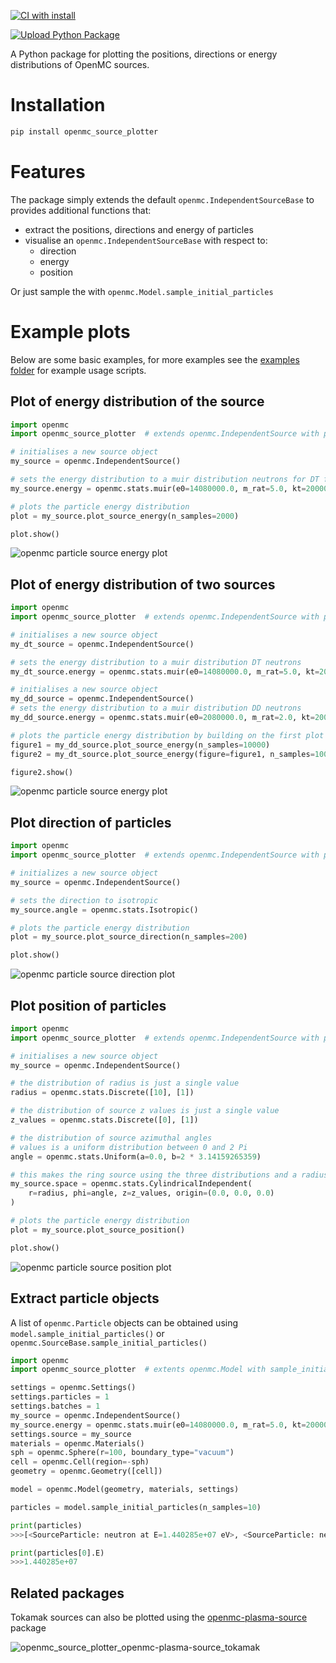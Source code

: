 [![CI with install](https://github.com/fusion-energy/openmc_source_plotter/actions/workflows/ci_with_install.yml/badge.svg?branch=main)](https://github.com/fusion-energy/openmc_source_plotter/actions/workflows/ci_with_install.yml)

[![Upload Python Package](https://github.com/fusion-energy/openmc_source_plotter/actions/workflows/python-publish.yml/badge.svg)](https://github.com/fusion-energy/openmc_source_plotter/actions/workflows/python-publish.yml)

A Python package for plotting the positions, directions or energy distributions of OpenMC sources.

# Installation

```bash
pip install openmc_source_plotter
```

# Features

The package simply extends the default ```openmc.IndependentSourceBase``` to provides additional functions that:

- extract the positions, directions and energy of particles
- visualise an ```openmc.IndependentSourceBase``` with respect to:
  - direction
  - energy
  - position

Or just sample the with ```openmc.Model.sample_initial_particles```

# Example plots

Below are some basic examples, for more examples see the [examples folder](https://github.com/fusion-energy/openmc_source_plotter/tree/main/examples) for example usage scripts.


## Plot of energy distribution of the source

```python
import openmc
import openmc_source_plotter  # extends openmc.IndependentSource with plotting functions

# initialises a new source object
my_source = openmc.IndependentSource()

# sets the energy distribution to a muir distribution neutrons for DT fusion neutrons
my_source.energy = openmc.stats.muir(e0=14080000.0, m_rat=5.0, kt=20000.0)

# plots the particle energy distribution
plot = my_source.plot_source_energy(n_samples=2000)

plot.show()
```

![openmc particle source energy plot](https://user-images.githubusercontent.com/8583900/143615694-a3578115-f8a2-4971-bf26-458177b4f113.png)

## Plot of energy distribution of two sources

```python
import openmc
import openmc_source_plotter  # extends openmc.IndependentSource with plotting functions

# initialises a new source object
my_dt_source = openmc.IndependentSource()

# sets the energy distribution to a muir distribution DT neutrons
my_dt_source.energy = openmc.stats.muir(e0=14080000.0, m_rat=5.0, kt=20000.0)

# initialises a new source object
my_dd_source = openmc.IndependentSource()
# sets the energy distribution to a muir distribution DD neutrons
my_dd_source.energy = openmc.stats.muir(e0=2080000.0, m_rat=2.0, kt=20000.0)

# plots the particle energy distribution by building on the first plot
figure1 = my_dd_source.plot_source_energy(n_samples=10000)
figure2 = my_dt_source.plot_source_energy(figure=figure1, n_samples=10000)

figure2.show()
```

![openmc particle source energy plot](https://user-images.githubusercontent.com/8583900/151376414-fb1555eb-61d1-4c82-bc4d-a05f62819c5d.png)

## Plot direction of particles

```python
import openmc
import openmc_source_plotter  # extends openmc.IndependentSource with plotting functions

# initializes a new source object
my_source = openmc.IndependentSource()

# sets the direction to isotropic
my_source.angle = openmc.stats.Isotropic()

# plots the particle energy distribution
plot = my_source.plot_source_direction(n_samples=200)

plot.show()
```

![openmc particle source direction plot](https://user-images.githubusercontent.com/8583900/143615706-3b3a8467-0233-42d6-a66c-d536c80a01d8.png)


<!-- ## Plot gamma spectrum of particles

```python
import openmc
import openmc_source_plotter  # adds plot_gamma_emission plot to materials


openmc.config["chain_file"] = "chain-endf.xml"

my_material = openmc.Material()
my_material.add_nuclide("Xe135", 1e-12)
my_material.add_nuclide("U235", 1)
my_material.add_nuclide("U238", 1)
my_material.add_nuclide("Co60", 1e-9)
my_material.volume = 1  # must be set so number of atoms can be found

# adds labels to the most active 3 gamma energies
plt = my_material.plot_gamma_emission(label_top=3)
plt.xscale("log")  # modify axis from default settings
plt.savefig("gamma_spec.png")
```

![openmc gamma spectrum](https://user-images.githubusercontent.com/8583900/228280129-b8160e18-9ca9-4b20-a4e1-d2948908daf6.png) -->

## Plot position of particles

```python
import openmc
import openmc_source_plotter  # extends openmc.IndependentSource with plotting functions

# initialises a new source object
my_source = openmc.IndependentSource()

# the distribution of radius is just a single value
radius = openmc.stats.Discrete([10], [1])

# the distribution of source z values is just a single value
z_values = openmc.stats.Discrete([0], [1])

# the distribution of source azimuthal angles
# values is a uniform distribution between 0 and 2 Pi
angle = openmc.stats.Uniform(a=0.0, b=2 * 3.14159265359)

# this makes the ring source using the three distributions and a radius
my_source.space = openmc.stats.CylindricalIndependent(
    r=radius, phi=angle, z=z_values, origin=(0.0, 0.0, 0.0)
)

# plots the particle energy distribution
plot = my_source.plot_source_position()

plot.show()
```


![openmc particle source position plot](https://user-images.githubusercontent.com/8583900/179424915-bee56a87-6214-46ef-8625-92b8f4cbd1b3.png)


## Extract particle objects

A list of ```openmc.Particle``` objects can be obtained using ```model.sample_initial_particles()``` or ```openmc.SourceBase.sample_initial_particles()```

```python
import openmc
import openmc_source_plotter  # extents openmc.Model with sample_initial_particles method

settings = openmc.Settings()
settings.particles = 1
settings.batches = 1
my_source = openmc.IndependentSource()
my_source.energy = openmc.stats.muir(e0=14080000.0, m_rat=5.0, kt=20000.0)
settings.source = my_source
materials = openmc.Materials()
sph = openmc.Sphere(r=100, boundary_type="vacuum")
cell = openmc.Cell(region=-sph)
geometry = openmc.Geometry([cell])

model = openmc.Model(geometry, materials, settings)

particles = model.sample_initial_particles(n_samples=10)

print(particles)
>>>[<SourceParticle: neutron at E=1.440285e+07 eV>, <SourceParticle: neutron at E=1.397691e+07 eV>, <SourceParticle: neutron at E=1.393681e+07 eV>, <SourceParticle: neutron at E=1.470896e+07 eV>, <SourceParticle: neutron at E=1.460563e+07 eV>, <SourceParticle: neutron at E=1.420684e+07 eV>, <SourceParticle: neutron at E=1.413932e+07 eV>, <SourceParticle: neutron at E=1.412428e+07 eV>, <SourceParticle: neutron at E=1.464779e+07 eV>, <SourceParticle: neutron at E=1.391648e+07 eV>]

print(particles[0].E)
>>>1.440285e+07
```

## Related packages

Tokamak sources can also be plotted using the [openmc-plasma-source](https://github.com/fusion-energy/openmc-plasma-source) package

![openmc_source_plotter_openmc-plasma-source_tokamak](https://user-images.githubusercontent.com/8583900/187487894-ba0bd025-46f2-4c7d-8b15-3d260aed47a0.png)
